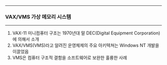 -----
### VAX/VMS 가상 메모리 시스템
-----
1. VAX-11 미니컴퓨터 구조는 1970년대 말 DEC(Digital Equipment Corporation)에 의해서 소개
2. VAX/VMS(VMS)라고 알려진 운영체제의 주요 아키텍쳐는 Windows NT 개발을 이끌었음
3. VMS은 컴퓨터 구조적 결함을 소프트웨어로 보완한 훌륭한 사례
